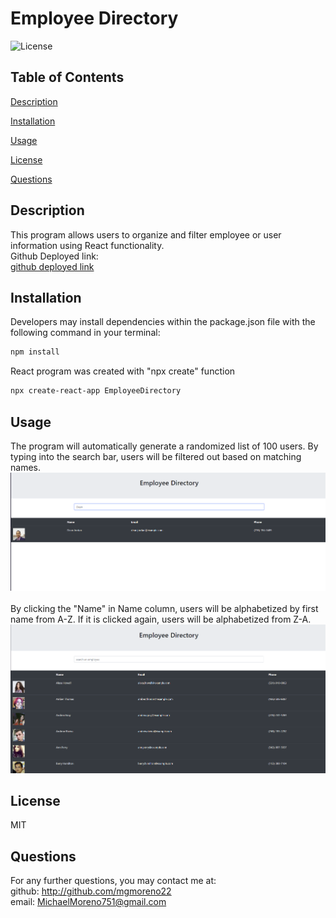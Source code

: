 # Employee Directory

  ![License](https://img.shields.io/badge/LICENSE-MIT-GREEN)
  ## Table of Contents
  [Description](#description)

  [Installation](#installation)

  [Usage](#usage)

  [License](#license)

  [Questions](#questions)
  ## Description
  This program allows users to organize and filter employee or user information using React functionality.<br> 
  Github Deployed link:<br>
  [github deployed link](https://mgmoreno22/github.io/)

  ## Installation
  Developers may install dependencies within the package.json file with the following command in your terminal:
  ```bash
  npm install
  ```
  React program was created with "npx create" function
  ```bash
  npx create-react-app EmployeeDirectory
  ```
  ## Usage
  The program will automatically generate a randomized list of 100 users. By typing into the search bar, users will be filtered out based on matching names.<br>
  ![Employee Directory with Filtered Names](./screenshots/EmployeeDirectory1.png) <br><br>
  By clicking the "Name" in Name column, users will be alphabetized by first name from A-Z. If it is clicked again, users will be alphabetized from Z-A.<br>
  ![Employee Directory Alphabetized](./screenshots/EmployeeDirectory2.png)
  ## License
  MIT
  ## Questions
  For any further questions, you may contact me at:<br>
  github: http://github.com/mgmoreno22<br>
  email: MichaelMoreno751@gmail.com